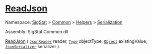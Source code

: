 # [ReadJson](./DistanceFunctionJsonConverter-100664043.md)

Namespace: [SigStat]() > [Common](./../../../README.md) > [Helpers](./../../README.md) > [Serialization](./../README.md)

Assembly: SigStat.Common.dll

[ReadJson](./DistanceFunctionJsonConverter-100664043.md) ( [`JsonReader`](./DistanceFunctionJsonConverter-100664043.md) reader, [`Type`](https://docs.microsoft.com/en-us/dotnet/api/System.Type) objectType, [`Object`](https://docs.microsoft.com/en-us/dotnet/api/System.Object) existingValue, [`JsonSerializer`](./DistanceFunctionJsonConverter-100664043.md) serializer )
